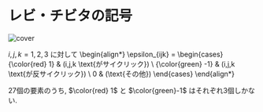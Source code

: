 ```{tags} 物理おもちゃ, 数学
```

# レビ・チビタの記号
![cover](levi-civita.jpg)

$i, j, k = 1,2,3$ に対して
\begin{align*}
\epsilon_{ijk} =
\begin{cases}
{\color{red} 1} & (i,j,k \text{がサイクリック})
\\
{\color{green} -1} & (i,j,k \text{が反サイクリック})
\\
0 & (\text{その他})
\end{cases}
\end{align*}

27個の要素のうち, $\color{red} 1$ と $\color{green}-1$ はそれぞれ3個しかない.
